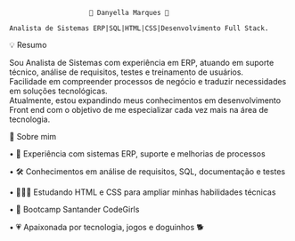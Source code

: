                         🎀 Danyella Marques 🎀

    Analista de Sistemas ERP|SQL|HTML|CSS|Desenvolvimento Full Stack.

💡 Resumo

Sou Analista de Sistemas com experiência em ERP, atuando em suporte técnico, análise de requisitos, testes e treinamento de usuários.  
Facilidade em compreender processos de negócio e traduzir necessidades em soluções tecnológicas.  
Atualmente, estou expandindo meus conhecimentos em desenvolvimento Front end com o objetivo de me especializar cada vez mais na área de tecnologia.  

🌟 Sobre mim

• 💼 Experiência com sistemas ERP, suporte e melhorias de processos  

• 🛠 Conhecimentos em análise de requisitos, SQL, documentação e testes  

• 👩🏻‍💻 Estudando HTML e CSS para ampliar minhas habilidades técnicas 

• 🎀 Bootcamp Santander CodeGirls

• 💗 Apaixonada por tecnologia, jogos e doguinhos 🐕


